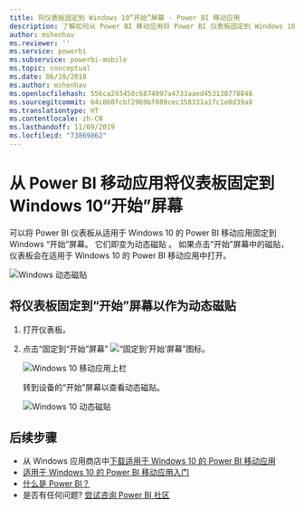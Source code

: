 ```yaml
---
title: 将仪表板固定到 Windows 10“开始”屏幕 - Power BI 移动应用
description: 了解如何从 Power BI 移动应用将 Power BI 仪表板固定到 Windows 10 “开始”屏幕，以便一目了然地查看关键指标。
author: mshenhav
ms.reviewer: ''
ms.service: powerbi
ms.subservice: powerbi-mobile
ms.topic: conceptual
ms.date: 06/28/2018
ms.author: mshenhav
ms.openlocfilehash: 556ca293458c6874097a4733aaed453130778848
ms.sourcegitcommit: 64c860fcbf2969bf089cec358331a1fc1e0d39a8
ms.translationtype: HT
ms.contentlocale: zh-CN
ms.lasthandoff: 11/09/2019
ms.locfileid: "73869862"
---
```

# <a name="pin-a-dashboard-to-your-windows-10-start-screen-from-the-power-bi-mobile-app"></a>从 Power BI 移动应用将仪表板固定到 Windows 10“开始”屏幕
可以将 Power BI 仪表板从适用于 Windows 10 的 Power BI 移动应用固定到 Windows “开始”屏幕。 它们即变为动态磁贴  。 如果点击“开始”屏幕中的磁贴，仪表板会在适用于 Windows 10 的 Power BI 移动应用中打开。

![Windows 动态磁贴](./media/mobile-pin-dashboard-start-screen-windows-10-phone-app/power-bi-windows-10-pin-start-screen.png)

## <a name="pin-a-dashboard-to-your-start-screen-as-a-live-tile"></a>将仪表板固定到“开始”屏幕以作为动态磁贴
1. 打开仪表板。
2. 点击“固定到“开始”屏幕”  ![“固定到‘开始’屏幕”图标](./media/mobile-pin-dashboard-start-screen-windows-10-phone-app/power-bi-windows-10-pin-start-icon.png)。
   
   ![Windows 10 移动应用上栏](./media/mobile-pin-dashboard-start-screen-windows-10-phone-app/power-bi-windows-10-pin-start.png)
   
   转到设备的“开始”屏幕以查看动态磁贴。
   
   ![Windows 10 动态磁贴](./media/mobile-pin-dashboard-start-screen-windows-10-phone-app/pbi_win10ph_startscrn.png)

## <a name="next-steps"></a>后续步骤
* 从 Windows 应用商店中[下载适用于 Windows 10 的 Power BI 移动应用](https://go.microsoft.com/fwlink/?LinkID=526478)  
* [适用于 Windows 10 的 Power BI 移动应用入门](mobile-windows-10-phone-app-get-started.md)  
* [什么是 Power BI？](../../fundamentals/power-bi-overview.md)
* 是否有任何问题? [尝试咨询 Power BI 社区](https://community.powerbi.com/)

